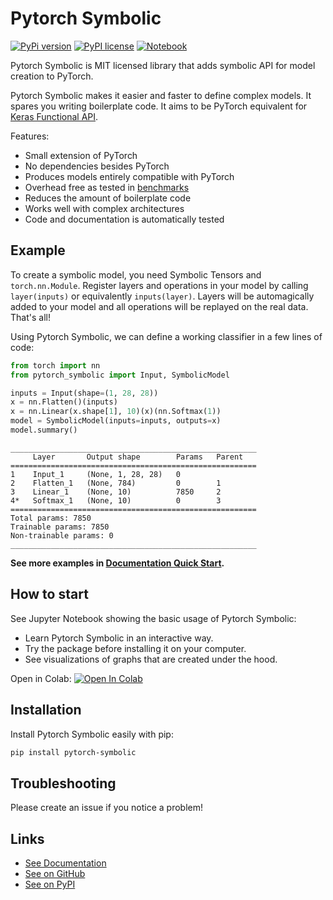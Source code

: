 # Pytorch Symbolic

[//]: # (To get badges go to https://shields.io/ and use https://pypi.org/pypi/slicemap/json as data url. Query fields using dot as the separator.)

[![PyPi version](https://img.shields.io/badge/dynamic/json?label=latest&query=info.version&url=https%3A%2F%2Fpypi.org%2Fpypi%2Fpytorch-symbolic%2Fjson)](https://pypi.org/project/pytorch-symbolic)
[![PyPI license](https://img.shields.io/badge/dynamic/json?label=license&query=info.license&url=https%3A%2F%2Fpypi.org%2Fpypi%2Fpytorch-symbolic%2Fjson)](https://pypi.org/project/pytorch-symbolic)
[![Notebook](https://github.com/gahaalt/pytorch-symbolic/actions/workflows/run-notebook.yaml/badge.svg)](https://github.com/gahaalt/pytorch-symbolic/actions/workflows/notebook.yaml)

Pytorch Symbolic is MIT licensed library that adds symbolic API for model creation to PyTorch.

Pytorch Symbolic makes it easier and faster to define complex models.
It spares you writing boilerplate code.
It aims to be PyTorch equivalent for [Keras Functional API](https://keras.io/guides/functional_api/).

Features:

* Small extension of PyTorch
* No dependencies besides PyTorch
* Produces models entirely compatible with PyTorch
* Overhead free as tested in [benchmarks](docs/benchmarks.md)
* Reduces the amount of boilerplate code
* Works well with complex architectures
* Code and documentation is automatically tested

## Example

To create a symbolic model, you need Symbolic Tensors and `torch.nn.Module`.
Register layers and operations in your model by calling ``layer(inputs)`` or
equivalently ``inputs(layer)``.
Layers will be automagically added to your model and
all operations will be replayed on the real data.
That's all!

Using Pytorch Symbolic, we can define a working classifier in a few lines of code:

```python
from torch import nn
from pytorch_symbolic import Input, SymbolicModel

inputs = Input(shape=(1, 28, 28))
x = nn.Flatten()(inputs)
x = nn.Linear(x.shape[1], 10)(x)(nn.Softmax(1))
model = SymbolicModel(inputs=inputs, outputs=x)
model.summary()
```

```stdout
_______________________________________________________
     Layer       Output shape        Params   Parent   
=======================================================
1    Input_1     (None, 1, 28, 28)   0                 
2    Flatten_1   (None, 784)         0        1        
3    Linear_1    (None, 10)          7850     2        
4*   Softmax_1   (None, 10)          0        3        
=======================================================
Total params: 7850
Trainable params: 7850
Non-trainable params: 0
_______________________________________________________
```

**See more examples
in [Documentation Quick Start](docs/quick_start.md).**

## How to start

See Jupyter Notebook showing the basic usage of Pytorch Symbolic:

* Learn Pytorch Symbolic in an interactive way.
* Try the package before installing it on your computer.
* See visualizations of graphs that are created under the hood.

Open in Colab:
[![Open In Colab](https://colab.research.google.com/assets/colab-badge.svg)](https://colab.research.google.com/github/gahaalt/pytorch-symbolic/blob/develop/introduction.ipynb)

## Installation

Install Pytorch Symbolic easily with pip:

```bash
pip install pytorch-symbolic
```

## Troubleshooting

Please create an issue if you notice a problem!

## Links

* [See Documentation](https://github.com/sjmikler/pytorch-symbolic/tree/main/docs)
* [See on GitHub](https://github.com/gahaalt/pytorch-symbolic/)
* [See on PyPI](https://pypi.org/project/pytorch-symbolic/)

